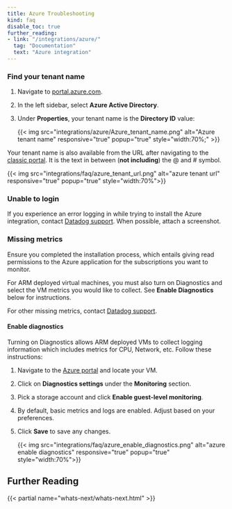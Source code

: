 ```yaml
---
title: Azure Troubleshooting
kind: faq
disable_toc: true
further_reading:
- link: "/integrations/azure/"
  tag: "Documentation"
  text: "Azure integration"
---
```


### Find your tenant name

1. Navigate to [portal.azure.com][1].
2. In the left sidebar, select **Azure Active Directory**.
3. Under **Properties**, your tenant name is the **Directory ID** value:

    {{< img src="integrations/azure/Azure_tenant_name.png" alt="Azure tenant name" responsive="true" popup="true" style="width:70%;" >}}

Your tenant name is also available from the URL after navigating to the [classic portal][2]. It is the text in between (**not including**) the @ and # symbol.

{{< img src="integrations/faq/azure_tenant_url.png" alt="azure tenant url" responsive="true" popup="true" style="width:70%">}}

### Unable to login
If you experience an error logging in while trying to install the Azure integration, contact [Datadog support][3]. When possible, attach a screenshot.

### Missing metrics
Ensure you completed the installation process, which entails giving read permissions to the Azure application for the subscriptions you want to monitor.

For ARM deployed virtual machines, you must also turn on Diagnostics and select the VM metrics you would like to collect. See **Enable Diagnostics** below for instructions.

For other missing metrics, contact [Datadog support][3].

#### Enable diagnostics

Turning on Diagnostics allows ARM deployed VMs to collect logging information which includes metrics for CPU, Network, etc. Follow these instructions:

1. Navigate to the [Azure portal][1] and locate your VM.
2. Click on **Diagnostics settings** under the **Monitoring** section.
3. Pick a storage account and click **Enable guest-level monitoring**.
4. By default, basic metrics and logs are enabled. Adjust based on your preferences.
5. Click **Save** to save any changes.

    {{< img src="integrations/faq/azure_enable_diagnostics.png" alt="azure enable diagnostics" responsive="true" popup="true" style="width:70%">}}

## Further Reading

{{< partial name="whats-next/whats-next.html" >}}

[1]: https://portal.azure.com
[2]: https://manage.windowsazure.com
[3]: /help

